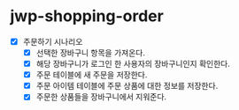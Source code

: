 # jwp-shopping-order

- [x] 주문하기 시나리오
  - [x] 선택한 장바구니 항목을 가져온다.
  - [x] 해당 장바구니가 로그인 한 사용자의 장바구니인지 확인한다.
  - [x] 주문 테이블에 새 주문을 저장한다.
  - [x] 주문 아이템 테이블에 주문 상품에 대한 정보를 저장한다.
  - [x] 주문한 상품들을 장바구니에서 지워준다.
